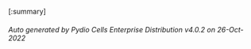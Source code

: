 






[:summary]

###### Auto generated by Pydio Cells Enterprise Distribution v4.0.2 on 26-Oct-2022
